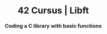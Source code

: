 <h1 align="center">  42 Cursus | Libft </h1>
<h3 align="center"> Coding a C library with basic functions</h3>
<!--<p align="center"><a href="" target="_blank"><img src=""></a></p>-->
<!--<div style="text-align:center">This project is about coding a C library. </div>
<div style="text-align:center">Replicate basic C functions from different libraries.</div>-->
